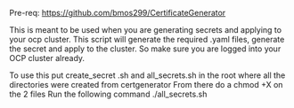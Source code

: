 Pre-req:
https://github.com/bmos299/CertificateGenerator

This is meant to be used when you are generating secrets and applying to your ocp cluster. This script will generate the required
.yaml files, generate the secret and apply to the cluster. So make sure you are logged into your OCP cluster already.

To use this put create_secret .sh and all_secrets.sh in the root where all the directories were created from certgenerator
From there do a chmod +X on the 2 files
Run the following command ./all_secrets.sh
